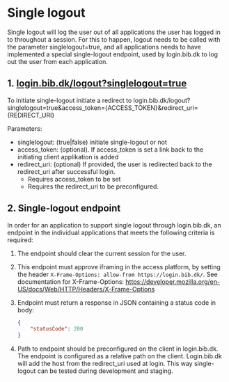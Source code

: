 
# Single logout

Single logout will log the user out of all applications the user has logged in to throughout a session. For this to happen, logout needs to be called with the parameter singlelogout=true, and all applications needs to have implemented a special single-logout endpoint, used by login.bib.dk to log out the user from each application. 

## 1\. [login.bib.dk/logout?singlelogout=true](http://login.bib.dk/logout?singlelogout=true)

To initiate single-logout initiate a redirect to login.bib.dk/logout?singlelogout=true&access_token={ACCESS_TOKEN}&redirect_uri={REDIRECT_URI}

Parameters:

-   singlelogout: (true|false) initiate single-logout or not 
-   access_token: (optional). If access_token is set a link back to the initiating client applikation is added
-   redirect_uri: (optional) If provided, the user is redirected back to the redirect_uri after successful login.
    -   Requires access_token to be set
    -   Requires the redirect_uri to be preconfigured.

## 2\. Single-logout endpoint

In order for an application to support single logout through login.bib.dk, an endpoint in the individual applications that meets the following criteria is required:

1.  The endpoint should clear the current session for the user. 
2.  This endpoint must approve iframing in the access platform, by setting the header `X-Frame-Options: allow-from https://login.bib.dk/`. See documentation for X-Frame-Options: <https://developer.mozilla.org/en-US/docs/Web/HTTP/Headers/X-Frame-Options>
3.  Endpoint must return a response in JSON containing a status code in body:

    ```json
    {
    	"statusCode": 200
    }
    ```
4.  Path to endpoint should be preconfigured on the client in login.bib.dk. The endpoint is configured as a relative path on the client. Login.bib.dk will add the host from the redirect_uri used at login. This way single-logout can be tested during development and staging.
